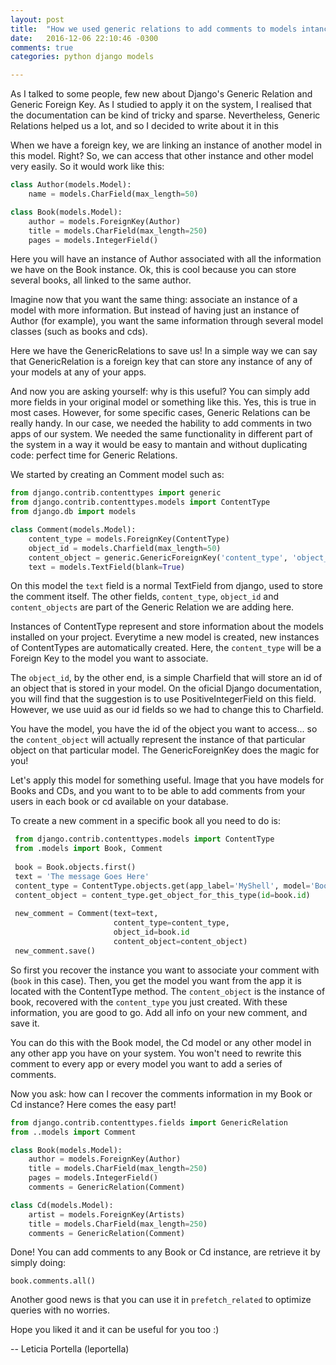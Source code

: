```yaml
---
layout: post
title:  "How we used generic relations to add comments to models intances"
date:   2016-12-06 22:10:46 -0300
comments: true
categories: python django models

---
```


As I talked to some people, few new about Django's Generic Relation and Generic Foreign Key. As I studied to apply it on the system, I realised that the documentation can be kind of tricky and sparse. Nevertheless, Generic Relations helped us a lot, and so I decided to write about it in this   

When we have a foreign key, we are linking an instance of another model in this model. Right? So, we can access that other instance and other model very easily. So it would work like this:

```python
class Author(models.Model):
    name = models.CharField(max_length=50)

class Book(models.Model):
    author = models.ForeignKey(Author)
    title = models.CharField(max_length=250)
    pages = models.IntegerField()
```

Here you will have an instance of Author associated with all the information we have on the Book instance. 
Ok, this is cool because you can store several books, all linked to the same author. 

Imagine now that you want the same thing: associate an instance of a model with more information. But instead of having just an instance of Author (for example), you want the same information through several model classes (such as books and cds). 

Here we have the GenericRelations to save us! In a simple way we can say that GenericRelation is a foreign key 
that can store any instance of any of your models at any of your apps.

And now you are asking yourself: why is this useful? You can simply add more fields in your original model or something like this. 
Yes, this is true in most cases. However, for some specific cases, Generic Relations can be really handy. 
In our case, we needed the hability to add comments in two apps of our system. We needed the same functionality in different part of the system in a way it would be easy to mantain and without duplicating code: perfect time for Generic Relations.

We started by creating an Comment model such as:

```python
from django.contrib.contenttypes import generic
from django.contrib.contenttypes.models import ContentType
from django.db import models

class Comment(models.Model):
    content_type = models.ForeignKey(ContentType)
    object_id = models.Charfield(max_length=50)
    content_object = generic.GenericForeignKey('content_type', 'object_id')
    text = models.TextField(blank=True)
 ```

On this model the `text` field is a normal TextField from django, used to store the comment itself.
The other fields, `content_type`, `object_id` and  `content_objects` are part of the Generic Relation we are adding here. 

Instances of ContentType represent and store information about the models installed on your project. 
Everytime a new model is created, new instances of ContentTypes are automatically created. 
Here, the `content_type` will be a Foreign Key to the model you want to associate. 

The `object_id`, by the other end, is a simple Charfield that will store an id of an object that 
is stored in your model. On the oficial Django documentation, you will find that the suggestion is to use PositiveIntegerField on this field. However, we use uuid as our id fields so we had to change this to Charfield.

You have the model, you have the id of the object you want to access... so the `content_object` will actually represent the instance of that particular object on that particular model. The GenericForeignKey does the magic for you!

Let's apply this model for something useful. Image that you have models for Books and CDs, and you want to to be able to add comments from your users in each book or cd available on your database.

To create a new comment in a specific book all you need to do is:

```python
 from django.contrib.contenttypes.models import ContentType
 from .models import Book, Comment
 
 book = Book.objects.first()
 text = 'The message Goes Here'
 content_type = ContentType.objects.get(app_label='MyShell', model='Books')
 content_object = content_type.get_object_for_this_type(id=book.id)
 
 new_comment = Comment(text=text,
                       content_type=content_type,
                       object_id=book.id
                       content_object=content_object)
 new_comment.save()
```

So first you recover the instance you want to associate your comment with (`book` in this case). 
Then, you get the model you want from the app it is located with the ContentType method. The `content_object` is the instance of book, recovered with the `content_type` you just created. With these information, you are good to go. Add all info on your new comment, and save it. 

You can do this with the Book model, the Cd model or any other model in any other app you have on your system. You won't need to rewrite this comment to every app or every model you want to add a series of comments.

Now you ask: how can I recover the comments information in my Book or Cd instance? Here comes the easy part!

```python
from django.contrib.contenttypes.fields import GenericRelation
from ..models import Comment

class Book(models.Model):
    author = models.ForeignKey(Author)
    title = models.CharField(max_length=250)
    pages = models.IntegerField()
    comments = GenericRelation(Comment)

class Cd(models.Model):
    artist = models.ForeignKey(Artists)
    title = models.CharField(max_length=250)
    comments = GenericRelation(Comment)
```

Done! You can add comments to any Book or Cd instance, are retrieve it by simply doing: 

`book.comments.all()`

Another good news is that you can use it in `prefetch_related` to optimize queries with no worries. 

Hope you liked it and it can be useful for you too :)

--
Leticia Portella (leportella)
